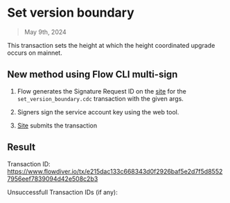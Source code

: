 # Set version boundary
> May 9th, 2024


This transaction sets the height at which the height coordinated upgrade occurs on mainnet.

## New method using Flow CLI multi-sign

1. Flow generates the Signature Request ID on the [site](https://flow-multisig-git-service-account-onflow.vercel.app/mainnet) for the `set_version_boundary.cdc` transaction with the given args.

2. Signers sign the service account key using the web tool.

3. [Site](https://flow-multisig-git-service-account-onflow.vercel.app/mainnet) submits the transaction

## Result

Transaction ID: https://www.flowdiver.io/tx/e215dac133c668343d0f2926baf5e2d7f5d85527956eef7839094d42e508c2b3

Unsuccessfull Transaction IDs  (if any):
